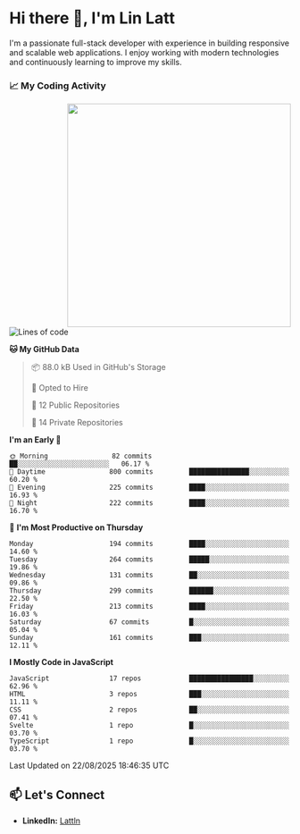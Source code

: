 # Hi there 👋, I'm Lin Latt

I'm a passionate full-stack developer with experience in building responsive and scalable web applications. I enjoy working with modern technologies and continuously learning to improve my skills.

### 📈 My Coding Activity 
<img src="https://github.com/user-attachments/assets/6cec4854-3eec-4600-9120-9be1d3cb2bfe"  width="400px" align="right">

<!--START_SECTION:waka-->
![Lines of code](https://img.shields.io/badge/From%20Hello%20World%20I%27ve%20Written-529.6%20thousand%20lines%20of%20code-blue)

**🐱 My GitHub Data** 

> 📦 88.0 kB Used in GitHub's Storage 
 > 
> 💼 Opted to Hire
 > 
> 📜 12 Public Repositories 
 > 
> 🔑 14 Private Repositories 
 > 
**I'm an Early 🐤** 

```text
🌞 Morning                82 commits          ██░░░░░░░░░░░░░░░░░░░░░░░   06.17 % 
🌆 Daytime                800 commits         ███████████████░░░░░░░░░░   60.20 % 
🌃 Evening                225 commits         ████░░░░░░░░░░░░░░░░░░░░░   16.93 % 
🌙 Night                  222 commits         ████░░░░░░░░░░░░░░░░░░░░░   16.70 % 
```
📅 **I'm Most Productive on Thursday** 

```text
Monday                   194 commits         ████░░░░░░░░░░░░░░░░░░░░░   14.60 % 
Tuesday                  264 commits         █████░░░░░░░░░░░░░░░░░░░░   19.86 % 
Wednesday                131 commits         ██░░░░░░░░░░░░░░░░░░░░░░░   09.86 % 
Thursday                 299 commits         ██████░░░░░░░░░░░░░░░░░░░   22.50 % 
Friday                   213 commits         ████░░░░░░░░░░░░░░░░░░░░░   16.03 % 
Saturday                 67 commits          █░░░░░░░░░░░░░░░░░░░░░░░░   05.04 % 
Sunday                   161 commits         ███░░░░░░░░░░░░░░░░░░░░░░   12.11 % 
```


**I Mostly Code in JavaScript** 

```text
JavaScript               17 repos            ████████████████░░░░░░░░░   62.96 % 
HTML                     3 repos             ███░░░░░░░░░░░░░░░░░░░░░░   11.11 % 
CSS                      2 repos             ██░░░░░░░░░░░░░░░░░░░░░░░   07.41 % 
Svelte                   1 repo              █░░░░░░░░░░░░░░░░░░░░░░░░   03.70 % 
TypeScript               1 repo              █░░░░░░░░░░░░░░░░░░░░░░░░   03.70 % 
```




 Last Updated on 22/08/2025 18:46:35 UTC
<!--END_SECTION:waka-->

## 📫 Let's Connect

- **LinkedIn:** [Lattln](https://linkedin.com/in/lin-latt)
<!-- - **Portfolio:** [Your Portfolio](https://yourportfolio.com) -->
